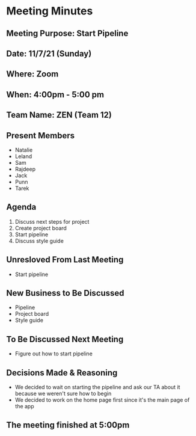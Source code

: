 # Meeting Minutes
## Meeting Purpose: Start Pipeline
## Date: 11/7/21 (Sunday)
## Where: Zoom
## When: 4:00pm - 5:00 pm
## Team Name: ZEN (Team 12)

## Present Members
- Natalie
- Leland
- Sam
- Rajdeep
- Jack
- Punn
- Tarek

## Agenda
1. Discuss next steps for project
2. Create project board
3. Start pipeline
4. Discuss style guide

## Unresloved From Last Meeting
- Start pipeline


## New Business to Be Discussed
- Pipeline
- Project board
- Style guide


## To Be Discussed Next Meeting
- Figure out how to start pipeline

## Decisions Made & Reasoning
- We decided to wait on starting the pipeline and ask our TA about it because we weren't sure how to begin
- We decided to work on the home page first since it's the main page of the app

## The meeting finished at 5:00pm
